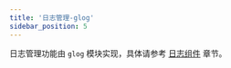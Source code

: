 ```yaml
---
title: '日志管理-glog'
sidebar_position: 5
---
```


日志管理功能由 `glog` 模块实现，具体请参考 [日志组件](output/goframe-v2.5-md/核心组件/日志组件) 章节。